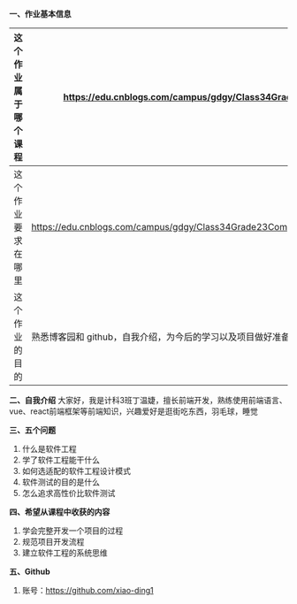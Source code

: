 **一、作业基本信息**

| 这个作业属于哪个课程 | https://edu.cnblogs.com/campus/gdgy/Class34Grade23ComputerScience/               |
| ---------- | -------------------------------------------------------------------------------- |
| 这个作业要求在哪里  | https://edu.cnblogs.com/campus/gdgy/Class34Grade23ComputerScience/homework/13478 |
| 这个作业的目的    | 熟悉博客园和 github，自我介绍，为今后的学习以及项目做好准备工作                                              |

**二、自我介绍**
大家好，我是计科3班丁温婕，擅长前端开发，熟练使用前端语言、vue、react前端框架等前端知识，兴趣爱好是逛街吃东西，羽毛球，睡觉

**三、五个问题**
1. 什么是软件工程
2. 学了软件工程能干什么
3. 如何选适配的软件工程设计模式
4. 软件测试的目的是什么
4. 怎么追求高性价比软件测试

**四、希望从课程中收获的内容**
1. 学会完整开发一个项目的过程
2. 规范项目开发流程
3. 建立软件工程的系统思维

**五、Github**
1. 账号：https://github.com/xiao-ding1
